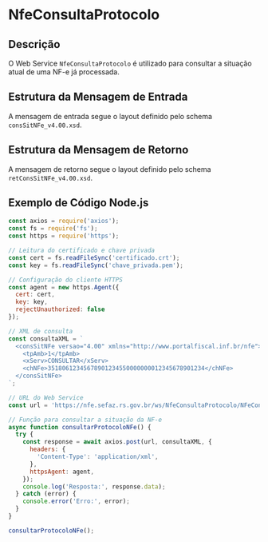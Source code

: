 # NfeConsultaProtocolo


## Descrição
O Web Service `NfeConsultaProtocolo` é utilizado para consultar a situação atual de uma NF-e já processada.

## Estrutura da Mensagem de Entrada
A mensagem de entrada segue o layout definido pelo schema `consSitNFe_v4.00.xsd`.

## Estrutura da Mensagem de Retorno
A mensagem de retorno segue o layout definido pelo schema `retConsSitNFe_v4.00.xsd`.

## Exemplo de Código Node.js

```javascript
const axios = require('axios');
const fs = require('fs');
const https = require('https');

// Leitura do certificado e chave privada
const cert = fs.readFileSync('certificado.crt');
const key = fs.readFileSync('chave_privada.pem');

// Configuração do cliente HTTPS
const agent = new https.Agent({
  cert: cert,
  key: key,
  rejectUnauthorized: false
});

// XML de consulta
const consultaXML = `
  <consSitNFe versao="4.00" xmlns="http://www.portalfiscal.inf.br/nfe">
    <tpAmb>1</tpAmb>
    <xServ>CONSULTAR</xServ>
    <chNFe>35180612345678901234550000000012345678901234</chNFe>
  </consSitNFe>
`;

// URL do Web Service
const url = 'https://nfe.sefaz.rs.gov.br/ws/NfeConsultaProtocolo/NFeConsultaProtocolo4.asmx';

// Função para consultar a situação da NF-e
async function consultarProtocoloNFe() {
  try {
    const response = await axios.post(url, consultaXML, {
      headers: {
        'Content-Type': 'application/xml',
      },
      httpsAgent: agent,
    });
    console.log('Resposta:', response.data);
  } catch (error) {
    console.error('Erro:', error);
  }
}

consultarProtocoloNFe();
